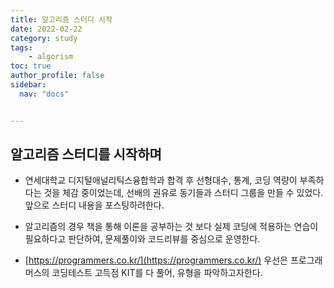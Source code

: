 ```yaml
---
title: 알고리즘 스터디 시작
date: 2022-02-22
category: study
tags:
    - algorism
toc: true
author_profile: false
sidebar:
  nav: "docs"


---
```


## 알고리즘 스터디를 시작하며

- 연세대학교 디지털애널리틱스융합학과 합격 후 선형대수, 통계, 코딩 역량이 부족하다는 것을 체감 중이었는데, 선배의 권유로 동기들과 스터디 그룹을 만들 수 있었다. 앞으로 스터디 내용을 포스팅하려한다. 

- 알고리즘의 경우 책을 통해 이론을 공부하는 것 보다 실제 코딩에 적용하는 연습이 필요하다고 판단하여, 문제풀이와 코드리뷰를 중심으로 운영한다.

- [https://programmers.co.kr/](https://programmers.co.kr/) 우선은 프로그래머스의 코딩테스트 고득점 KIT를 다 풀어, 유형을 파악하고자한다.

  

